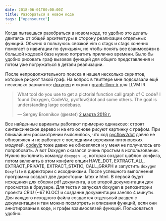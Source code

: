 ```yaml
---
date: 2018-06-01T00:00:00Z
title: Разобраться в новом коде
tags: ["opensource"]
---
```


Когда пытаешься разобраться в новом коде, то удобно это делать двигаясь от
общей архитектуры в сторону реализации отдельных функций. Обычно я пользуюсь
связкой vim с ctags и ctags конечно помогает в навигации по функциям, но чтобы
понять все взаимосвязи в большой кодовой базе нужно потратить прилично времени.
Было бы удобно рисовать граф вызовов функций для общего представления и потом уже
погружаться в детали реализации.

После непродолжительного поиска я нашел несколько скриптов, которые рисуют
такой граф. На вопрос в твиттере мне подсказали ещё несколько вариантов:
[doxygen](https://www.stack.nl/~dimitri/doxygen/manual/diagrams.html) и скрипт
[graph-llvm-ir](https://github.com/pfalcon/graph-llvm-ir/blob/master/graph-llvm-ir)
для LLVM IR.

<blockquote class="twitter-tweet" data-lang="ru"><p lang="en" dir="ltr">What tool do you use to get a pictorial function call graph of C code? I found Doxygen, CodeViz, pycflow2dot and some others. The goal is understanding large codebase.</p>&mdash; Sergey Bronnikov (@estet) <a href="https://twitter.com/estet/status/969664050367025152?ref_src=twsrc%5Etfw">2 марта 2018 г.</a></blockquote>
<script async src="https://platform.twitter.com/widgets.js" charset="utf-8"></script>

Все найденные варианты работают примерно одинаково: строят синтаксическое
дерево и на его основе рисуют картинку с графом. При ближайшем рассмотрении
выяснилось, что код [pycflow2dot](https://github.com/johnyf/pycflow2dot) давно
не обновлялся и не работает с последними версиями питоновских модулей.
[codeviz](https://github.com/petersenna/codeviz) тоже давно не обновлялся и у
меня не получилось его попробовать. А вот Doxygen оказался очень простым в
использовании. Нужно выполнить команду ```doxygen -g```, которая создаст шаблон
конфига, потом включить в этом конфиге опции HAVE_DOT, EXTRACT_ALL,
EXTRACT_PRIVATE, EXTRACT_STATIC, CALL_GRAPH и запустить ```doxygen Doxyfile```
в директории с исходниками. После успешного выполнения программа создаст две
директории: latex и html. В первой будут исходники для сборки pdf документа, а
во второй документация для просмотра в браузере. Для теста я запускал doxygen в
репозитории проекта CRIU (~67 KLOC) и создание документации заняло 4 минуты.
Для каждого исходного файла создается отдельный раздел с документации и там
можно посмотреть и описания функций, если они аннотированы в коде, и графы
взаимосвязей функций. Пользоваться удобно.
